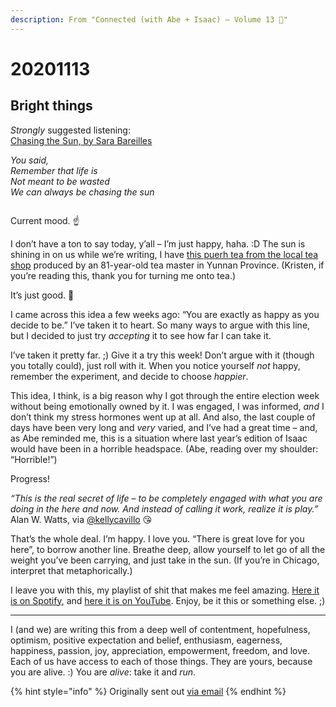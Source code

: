 ```yaml
---
description: From "Connected (with Abe + Isaac) — Volume 13 🔆"
---
```


# 20201113

## Bright things

_Strongly_ suggested listening:\
[Chasing the Sun, by Sara Bareilles](https://www.youtube.com/watch?v=WFFberbflbU)

_You said,_\
_Remember that life is_\
_Not meant to be wasted_\
_We can always be chasing the sun_

<figure><img src="../../.gitbook/assets/IMG_4300.MOV.gif" alt=""><figcaption></figcaption></figure>

Current mood. ☝️

I don’t have a ton to say today, y’all – I’m just happy, haha. :D The sun is shining in on us while we’re writing, I have [this puerh tea from the local tea shop](https://www.kuchatea.com/product/The%20Golden%20Memory/2421) produced by an 81-year-old tea master in Yunnan Province. (Kristen, if you’re reading this, thank you for turning me onto tea.)

It’s just good. 🥰

I came across this idea a few weeks ago: “You are exactly as happy as you decide to be.” I’ve taken it to heart. So many ways to argue with this line, but I decided to just try _accepting_ it to see how far I can take it.

I’ve taken it pretty far. ;) Give it a try this week! Don’t argue with it (though you totally could), just roll with it. When you notice yourself _not_ happy, remember the experiment, and decide to choose _happier_.

This idea, I think, is a big reason why I got through the entire election week without being emotionally owned by it. I was engaged, I was informed, _and_ I don’t think my stress hormones went up at all. And also, the last couple of days have been very long and _very_ varied, and I’ve had a great time – and, as Abe reminded me, this is a situation where last year’s edition of Isaac would have been in a horrible headspace. (Abe, reading over my shoulder: “Horrible!”)

Progress!

_“This is the real secret of life – to be completely engaged with what you are doing in the here and now. And instead of calling it work, realize it is play.”_\
Alan W. Watts, via [@kellycavillo](https://www.instagram.com/kellycalvillo/) 😘

That’s the whole deal. I’m happy. I love you. “There is great love for you here”, to borrow another line. Breathe deep, allow yourself to let go of all the weight you’ve been carrying, and just take in the sun. (If you’re in Chicago, interpret that metaphorically.)

I leave you with this, my playlist of shit that makes me feel amazing. [Here it is on Spotify](https://sptfy.com/upandup), and [here it is on YouTube](https://www.youtube.com/playlist?list=PL7Rfo9oMsPZDdCKhbQs6YyUqudce-WMAa). Enjoy, be it this or something else. ;)

***

I (and we) are writing this from a deep well of contentment, hopefulness, optimism, positive expectation and belief, enthusiasm, eagerness, happiness, passion, joy, appreciation, empowerment, freedom, and love. Each of us have access to each of those things. They are yours, because you are alive. :) You are _alive_: take it and _run_.

{% hint style="info" %}
Originally sent out [via email](https://lightward.com/campaigns/view-campaign/hX4ga9Ag-HozsHpqVK29E-AuOqULMIwFEo2py2jqUtPPT-PLl2PunyCEYD-qhHmnyA9GoIbq4b5OFcMaqyfDsuX-M4YLvjuF)
{% endhint %}
